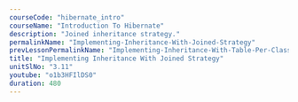 ```yaml
---
courseCode: "hibernate_intro"
courseName: "Introduction To Hibernate"
description: "Joined inheritance strategy."
permalinkName: "Implementing-Inheritance-With-Joined-Strategy"
prevLessonPermalinkName: "Implementing-Inheritance-With-Table-Per-Class-Strategy"
title: "Implementing Inheritance With Joined Strategy"
unitSlNo: "3.11"
youtube: "o1b3HFIlDS0"
duration: 480
---
```

